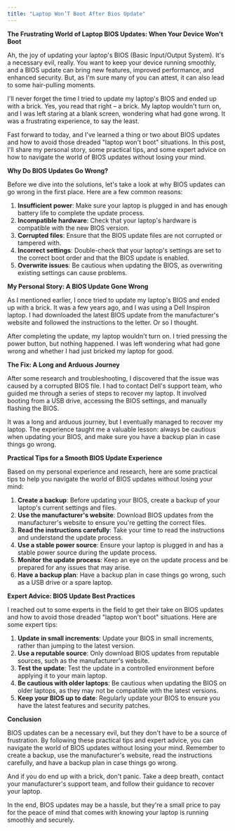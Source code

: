 ```yaml
---
title: "Laptop Won’T Boot After Bios Update"
---
```


**The Frustrating World of Laptop BIOS Updates: When Your Device Won't Boot**

 Ah, the joy of updating your laptop's BIOS (Basic Input/Output System). It's a necessary evil, really. You want to keep your device running smoothly, and a BIOS update can bring new features, improved performance, and enhanced security. But, as I'm sure many of you can attest, it can also lead to some hair-pulling moments.

I'll never forget the time I tried to update my laptop's BIOS and ended up with a brick. Yes, you read that right – a brick. My laptop wouldn't turn on, and I was left staring at a blank screen, wondering what had gone wrong. It was a frustrating experience, to say the least.

Fast forward to today, and I've learned a thing or two about BIOS updates and how to avoid those dreaded "laptop won't boot" situations. In this post, I'll share my personal story, some practical tips, and some expert advice on how to navigate the world of BIOS updates without losing your mind.

**Why Do BIOS Updates Go Wrong?**

Before we dive into the solutions, let's take a look at why BIOS updates can go wrong in the first place. Here are a few common reasons:

1. **Insufficient power**: Make sure your laptop is plugged in and has enough battery life to complete the update process.
2. **Incompatible hardware**: Check that your laptop's hardware is compatible with the new BIOS version.
3. **Corrupted files**: Ensure that the BIOS update files are not corrupted or tampered with.
4. **Incorrect settings**: Double-check that your laptop's settings are set to the correct boot order and that the BIOS update is enabled.
5. **Overwrite issues**: Be cautious when updating the BIOS, as overwriting existing settings can cause problems.

**My Personal Story: A BIOS Update Gone Wrong**

As I mentioned earlier, I once tried to update my laptop's BIOS and ended up with a brick. It was a few years ago, and I was using a Dell Inspiron laptop. I had downloaded the latest BIOS update from the manufacturer's website and followed the instructions to the letter. Or so I thought.

After completing the update, my laptop wouldn't turn on. I tried pressing the power button, but nothing happened. I was left wondering what had gone wrong and whether I had just bricked my laptop for good.

**The Fix: A Long and Arduous Journey**

After some research and troubleshooting, I discovered that the issue was caused by a corrupted BIOS file. I had to contact Dell's support team, who guided me through a series of steps to recover my laptop. It involved booting from a USB drive, accessing the BIOS settings, and manually flashing the BIOS.

It was a long and arduous journey, but I eventually managed to recover my laptop. The experience taught me a valuable lesson: always be cautious when updating your BIOS, and make sure you have a backup plan in case things go wrong.

**Practical Tips for a Smooth BIOS Update Experience**

Based on my personal experience and research, here are some practical tips to help you navigate the world of BIOS updates without losing your mind:

1. **Create a backup**: Before updating your BIOS, create a backup of your laptop's current settings and files.
2. **Use the manufacturer's website**: Download BIOS updates from the manufacturer's website to ensure you're getting the correct files.
3. **Read the instructions carefully**: Take your time to read the instructions and understand the update process.
4. **Use a stable power source**: Ensure your laptop is plugged in and has a stable power source during the update process.
5. **Monitor the update process**: Keep an eye on the update process and be prepared for any issues that may arise.
6. **Have a backup plan**: Have a backup plan in case things go wrong, such as a USB drive or a spare laptop.

**Expert Advice: BIOS Update Best Practices**

I reached out to some experts in the field to get their take on BIOS updates and how to avoid those dreaded "laptop won't boot" situations. Here are some expert tips:

1. **Update in small increments**: Update your BIOS in small increments, rather than jumping to the latest version.
2. **Use a reputable source**: Only download BIOS updates from reputable sources, such as the manufacturer's website.
3. **Test the update**: Test the update in a controlled environment before applying it to your main laptop.
4. **Be cautious with older laptops**: Be cautious when updating the BIOS on older laptops, as they may not be compatible with the latest versions.
5. **Keep your BIOS up to date**: Regularly update your BIOS to ensure you have the latest features and security patches.

**Conclusion**

BIOS updates can be a necessary evil, but they don't have to be a source of frustration. By following these practical tips and expert advice, you can navigate the world of BIOS updates without losing your mind. Remember to create a backup, use the manufacturer's website, read the instructions carefully, and have a backup plan in case things go wrong.

And if you do end up with a brick, don't panic. Take a deep breath, contact your manufacturer's support team, and follow their guidance to recover your laptop.

In the end, BIOS updates may be a hassle, but they're a small price to pay for the peace of mind that comes with knowing your laptop is running smoothly and securely.